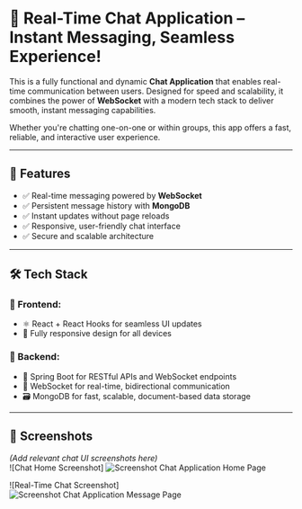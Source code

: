 # 💬 Real-Time Chat Application – Instant Messaging, Seamless Experience!

This is a fully functional and dynamic **Chat Application** that enables real-time communication between users. Designed for speed and scalability, it combines the power of **WebSocket** with a modern tech stack to deliver smooth, instant messaging capabilities.

Whether you're chatting one-on-one or within groups, this app offers a fast, reliable, and interactive user experience.

---

## 🚀 Features

- ✅ Real-time messaging powered by **WebSocket**
- ✅ Persistent message history with **MongoDB**
- ✅ Instant updates without page reloads
- ✅ Responsive, user-friendly chat interface
- ✅ Secure and scalable architecture

---

## 🛠️ Tech Stack

### 🔹 Frontend:
- ⚛️ React + React Hooks for seamless UI updates
- 🎨 Fully responsive design for all devices

### 🔹 Backend:
- 🚀 Spring Boot for RESTful APIs and WebSocket endpoints
- 🔄 WebSocket for real-time, bidirectional communication
- 🗃️ MongoDB for fast, scalable, document-based data storage

---

## 📸 Screenshots

*(Add relevant chat UI screenshots here)*  
![Chat Home Screenshot] ![Screenshot Chat Application Home Page](https://github.com/user-attachments/assets/b95011a8-85b0-4520-abb2-5c23a8cc46a0)

![Real-Time Chat Screenshot] ![Screenshot Chat Application Message Page](https://github.com/user-attachments/assets/7061b0db-fb5d-4302-a824-3c474487261b)

